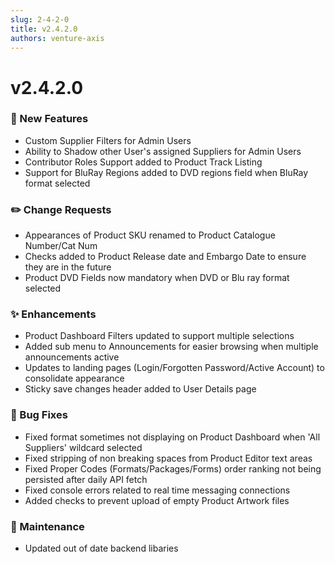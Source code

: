 ```yaml
---
slug: 2-4-2-0
title: v2.4.2.0
authors: venture-axis
---
```


# v2.4.2.0
### 🚀 New Features
- Custom Supplier Filters for Admin Users
- Ability to Shadow other User's assigned Suppliers for Admin Users
- Contributor Roles Support added to Product Track Listing
- Support for BluRay Regions added to DVD regions field when BluRay format selected

### ✏️ Change Requests
- Appearances of Product SKU renamed to Product Catalogue Number/Cat Num
- Checks added to Product Release date and Embargo Date to ensure they are in the future
- Product DVD Fields now mandatory when DVD or Blu ray format selected

### ✨ Enhancements
- Product Dashboard Filters updated to support multiple selections
- Added sub menu to Announcements for easier browsing when multiple announcements active
- Updates to landing pages (Login/Forgotten Password/Active Account) to consolidate appearance
- Sticky save changes header added to User Details page

### 🐛 Bug Fixes
- Fixed format sometimes not displaying on Product Dashboard when 'All Suppliers' wildcard selected
- Fixed stripping of non breaking spaces from Product Editor text areas
- Fixed Proper Codes (Formats/Packages/Forms) order ranking not being persisted after daily API fetch
- Fixed console errors related to real time messaging connections
- Added checks to prevent upload of empty Product Artwork files

### 🔧 Maintenance
- Updated out of date backend libaries
